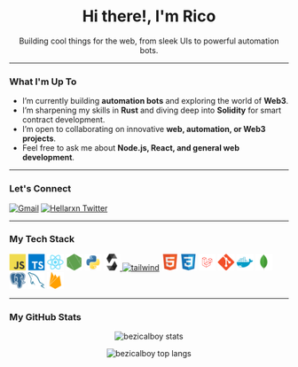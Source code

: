<div align="center">
  <h1 align="center">Hi there!, I'm Rico</h1>
  <p align="center">Building cool things for the web, from sleek UIs to powerful automation bots.</p>
</div>

---

### What I'm Up To

- I’m currently building **automation bots** and exploring the world of **Web3**.
- I’m sharpening my skills in **Rust** and diving deep into **Solidity** for smart contract development.
- I’m open to collaborating on innovative **web, automation, or Web3 projects**.
- Feel free to ask me about **Node.js, React, and general web development**.

---

### Let's Connect

<p align="left">
  <a href="mailto:bezicalboy@gmail.com" target="_blank"><img src="https://img.shields.io/badge/Gmail-D14836?style=for-the-badge&logo=gmail&logoColor=white" alt="Gmail"/></a>
  <a href="https://twitter.com/hellarxn" target="blank"><img src="https://img.shields.io/badge/Twitter-1DA1F2?style=for-the-badge&logo=twitter&logoColor=white" alt="Hellarxn Twitter"/></a>
</p>

---

### My Tech Stack

<p align="left">
    <a href="https://developer.mozilla.org/en-US/docs/Web/JavaScript" target="_blank" rel="noreferrer"><img src="https://raw.githubusercontent.com/devicons/devicon/master/icons/javascript/javascript-original.svg" alt="javascript" width="30" height="30"/></a>
    <a href="https://www.typescriptlang.org/" target="_blank" rel="noreferrer"><img src="https://raw.githubusercontent.com/devicons/devicon/master/icons/typescript/typescript-original.svg" alt="typescript" width="30" height="30"/></a>
    <a href="https://reactjs.org/" target="_blank" rel="noreferrer"><img src="https://raw.githubusercontent.com/devicons/devicon/master/icons/react/react-original.svg" alt="react" width="30" height="30"/></a>
    <a href="https://nodejs.org" target="_blank" rel="noreferrer"><img src="https://raw.githubusercontent.com/devicons/devicon/master/icons/nodejs/nodejs-plain.svg" alt="nodejs" width="30" height="30"/></a>
    <a href="https://www.python.org" target="_blank" rel="noreferrer"><img src="https://raw.githubusercontent.com/devicons/devicon/master/icons/python/python-original.svg" alt="python" width="30" height="30"/></a>
    <a href="https://soliditylang.org/" target="_blank" rel="noreferrer"> <img src="https://raw.githubusercontent.com/devicons/devicon/master/icons/solidity/solidity-original.svg" alt="solidity" width="30" height="30"/> </a>
    <a href="https://tailwindcss.com/" target="_blank" rel="noreferrer"><img src="https://raw.githubusercontent.com/gilbarbara/logos/main/logos/tailwindcss-icon.svg" alt="tailwind" width="30" height="30"/></a>
    <a href="https://www.w3.org/html/" target="_blank" rel="noreferrer"><img src="https://raw.githubusercontent.com/devicons/devicon/master/icons/html5/html5-original.svg" alt="html5" width="30" height="30"/></a>
    <a href="https://www.w3schools.com/css/" target="_blank" rel="noreferrer"><img src="https://raw.githubusercontent.com/devicons/devicon/master/icons/css3/css3-original.svg" alt="css3" width="30" height="30"/></a>
    <a href="https://laravel.com/" target="_blank" rel="noreferrer"><img src="https://raw.githubusercontent.com/gilbarbara/logos/main/logos/laravel.svg" alt="laravel" width="30" height="30"/></a>
    <a href="https://git-scm.com/" target="_blank" rel="noreferrer"><img src="https://raw.githubusercontent.com/devicons/devicon/master/icons/git/git-original.svg" alt="git" width="30" height="30"/></a>
    <a href="https://www.docker.com/" target="_blank" rel="noreferrer"><img src="https://raw.githubusercontent.com/devicons/devicon/master/icons/docker/docker-plain.svg" alt="docker" width="30" height="30"/></a>
    <a href="https://www.mongodb.com/" target="_blank" rel="noreferrer"><img src="https://raw.githubusercontent.com/devicons/devicon/master/icons/mongodb/mongodb-original.svg" alt="mongodb" width="30" height="30"/></a>
    <a href="https://www.postgresql.org/" target="_blank" rel="noreferrer"><img src="https://raw.githubusercontent.com/devicons/devicon/master/icons/postgresql/postgresql-plain.svg" alt="postgresql" width="30" height="30"/></a>
    <a href="https://www.mysql.com/" target="_blank" rel="noreferrer"><img src="https://raw.githubusercontent.com/devicons/devicon/master/icons/mysql/mysql-original.svg" alt="mysql" width="30" height="30"/></a>
    <a href="https://firebase.google.com/" target="_blank" rel="noreferrer"><img src="https://raw.githubusercontent.com/devicons/devicon/master/icons/firebase/firebase-plain.svg" alt="firebase" width="30" height="30"/></a>
</p>

---

### My GitHub Stats

<p align="center">
  <img src="https://github-readme-stats.vercel.app/api?username=bezicalboy&show_icons=true&theme=transparent&border_color=c9d1d9" alt="bezicalboy stats" />
</p>
<p align="center">
  <img src="https://github-readme-stats.vercel.app/api/top-langs?username=bezicalboy&show_icons=true&layout=compact&theme=transparent&border_color=c9d1d9" alt="bezicalboy top langs" />
</p>
